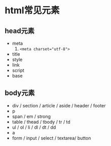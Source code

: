# html常见元素
## head元素
* meta
    1. ```<meta charset="utf-8">```
* title
* style
* link
* script
* base
## body元素
* div / section / article / aside / header / footer
* p
* span / em / strong
* table / thead / tbody / tr / td
* ul / ol / li / dl / dt / dd
* a
* form / input / select / textarea/ button